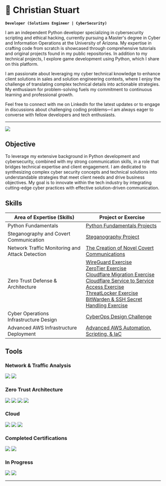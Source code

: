 # 🔭 Christian Stuart
**`Developer (Solutions Engineer | CyberSecurity)`**

I am an independent Python developer specializing in cybersecurity scripting and ethical hacking, currently pursuing a Master's degree in Cyber and Information Operations at the University of Arizona. My expertise in crafting code from scratch is showcased through comprehensive tutorials and original projects found in my public repositories. In addition to my technical projects, I explore game development using Python, which I share on this platform.

I am passionate about leveraging my cyber technical knowledge to enhance client solutions in sales and solution engineering contexts, where I enjoy the challenge of translating complex technical details into actionable strategies. My enthusiasm for problem-solving fuels my commitment to continuous learning and professional growth.

Feel free to connect with me on LinkedIn for the latest updates or to engage in discussions about challenging coding problems—I am always eager to converse with fellow developers and tech enthusiasts.

---
<a href="https://www.linkedin.com/in/christiantstu/"><img src="https://img.shields.io/badge/-LinkedIn-0072b1?&style=for-the-badge&logo=linkedin&logoColor=white" /></a>

## Objective

To leverage my extensive background in Python development and cybersecurity, combined with my strong communication skills, in a role that bridges technical expertise and client engagement. I am dedicated to synthesizing complex cyber security concepts and technical solutions into understandable strategies that meet client needs and drive business objectives. My goal is to innovate within the tech industry by integrating cutting-edge cyber practices with effective solution-driven communication.

## Skills

| Area of Expertise (Skills)                         | Project or Exercise                                 |
|--------------------------------------------|----------------------------------------------------|
| Python Fundamentals                        | [Python Fundamentals Projects](https://github.com/ChristianTStu/Python3-Fundamentals)|
| Steganography and Covert Communication     | [Steganography Project](https://github.com/ChristianTStu/Steganography-Project)|
| Network Traffic Monitoring and Attack Detection | [The Creation of Novel Covert Communications](https://github.com/ChristianTStu/Creation-of-Novel-Covert-Communications)|
| Zero Trust Defense & Architecture          | [WireGuard Exercise](https://github.com/ChristianTStu/WireGuard-Zero-Trust-Architecture-Exercise)<br> [ZeroTier Exercise](https://github.com/ChristianTStu/ZeroTier-Exercise)<br> [Cloudflare Migration Exercise](https://github.com/ChristianTStu/Cloudflare-Migration-Exercise)<br> [Cloudflare Service to Service Access Exercise](https://github.com/ChristianTStu/Cloudflare-Service-to-Service-Access-Exercise)<br> [ThreatLocker Exercise](https://github.com/ChristianTStu/ThreatLocker-Exercise)<br> [BitWarden & SSH Secret Handling Exercise](https://github.com/ChristianTStu/BitWarden-SSH-Secret-Handling-Exercise)|
| Cyber Operations Infrastructure Design     | [CyberOps Design Challenge](https://github.com/ChristianTStu/CyberOps-Design-Challenge)|
| Advanced AWS Infrastructure Deployment     | [Advanced AWS Automation, Scripting, & IaC](https://github.com/ChristianTStu/Advanced-AWS-Automation-Scripting-IaC)|


## Tools
### Network & Traffic Analysis
<div>
    <img src="https://img.shields.io/badge/-Wireshark-1679A7?&style=for-the-badge&logo=Wireshark&logoColor=white" />
    <img src="https://img.shields.io/badge/-Burp%20Suite-EF3B2D?&style=for-the-badge&logo=BurpSuite&logoColor=white" />
</div>

### Zero Trust Architecture
<div>
    <img src="https://img.shields.io/badge/-WireGuard-4CAF50?&style=for-the-badge&logo=WireGuard&logoColor=white" />
    <img src="https://img.shields.io/badge/-ZeroTier-FFC107?&style=for-the-badge&logo=ZeroTier&logoColor=white" />
    <img src="https://img.shields.io/badge/-ThreatLocker-6A0DAD?&style=for-the-badge&logo=ThreatLocker&logoColor=white" />
    <img src="https://img.shields.io/badge/-Bitwarden-175DDC?&style=for-the-badge&logo=Bitwarden&logoColor=white" />
</div>

### Cloud
<div>
    <img src="https://img.shields.io/badge/-Cloudflare%20ZTA-F38020?&style=for-the-badge&logo=Cloudflare&logoColor=white" />
    <img src="https://img.shields.io/badge/-IaC%20Tools%20(AWS%20CloudFormation)-232F3E?&style=for-the-badge&logo=AmazonAWS&logoColor=orange" />
    <img src="https://img.shields.io/badge/-draw.io-FF69B4?&style=for-the-badge&logo=draw.io&logoColor=white" />
</div>

### Completed Certifications
  <div>
      <a href="https://www.coursera.org/account/accomplishments/specialization/certificate/R6DACJ5X9AJ9"><img src="https://img.shields.io/badge/-DevOps%2C%20Cloud%2C%20and%20Agile%20Foundations%20by%20IBM-0052CC?&style=for-the-badge&logo=IBM&logoColor=white" /></a>
      <a href="https://www.codecademy.com/profiles/ChristianT-Stu/certificates/6c152bd262967f8c941c9707ed636bda"><img src="https://img.shields.io/badge/-Python%203%20Course%20from%20Codecademy-1F1E1E?&style=for-the-badge&logo=Python&logoColor=yellow" /></a>
  </div>
    <h3>In Progress</h3>
  <div>
      <img src="https://img.shields.io/badge/-Network%2B-007ACC?&style=for-the-badge&logo=CompTIA&logoColor=white" />
      <img src="https://img.shields.io/badge/-Security%2B-FF0000?&style=for-the-badge&logo=CompTIA&logoColor=white" />
  </div>
</div>

---



